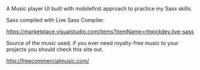 A Music player UI built with mobilefirst approach to practice my Sass skills.

Sass compiled with Live Sass Compiler.

https://marketplace.visualstudio.com/items?itemName=ritwickdey.live-sass


Source of the music used, if you ever need royalty-free music to your projects you should check this site out.

http://freecommercialmusic.com/